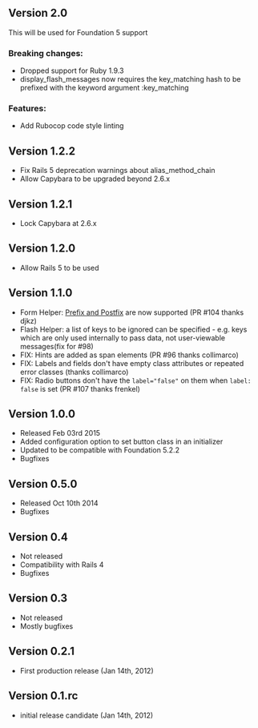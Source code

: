 ## Version 2.0
This will be used for Foundation 5 support

### Breaking changes:
* Dropped support for Ruby 1.9.3
* display_flash_messages now requires the key_matching hash to be prefixed with the keyword argument :key_matching

### Features:
* Add Rubocop code style linting

## Version 1.2.2
* Fix Rails 5 deprecation warnings about alias_method_chain
* Allow Capybara to be upgraded beyond 2.6.x

## Version 1.2.1
* Lock Capybara at 2.6.x

## Version 1.2.0
* Allow Rails 5 to be used

## Version 1.1.0
* Form Helper: [Prefix and
  Postfix](http://foundation.zurb.com/sites/docs/v/5.5.3/components/forms.html#pre-postfix-labels-amp-actions) are now supported  (PR #104 thanks djkz)
* Flash Helper: a list of keys to be ignored can be specified - e.g. keys which are only used internally to pass data, not user-viewable messages(fix for #98)
* FIX: Hints are added as span elements (PR #96 thanks collimarco)
* FIX: Labels and fields don't have empty class attributes or repeated error classes
  (thanks collimarco)
* FIX: Radio buttons don't have the `label="false"` on them when `label:
  false` is set (PR #107 thanks frenkel)

## Version 1.0.0

* Released Feb 03rd 2015
* Added configuration option to set button class in an initializer
* Updated to be compatible with Foundation 5.2.2
* Bugfixes

## Version 0.5.0

* Released Oct 10th 2014
* Bugfixes

## Version 0.4

* Not released
* Compatibility with Rails 4
* Bugfixes

## Version 0.3

* Not released
* Mostly bugfixes

## Version 0.2.1

* First production release  (Jan 14th, 2012)

## Version 0.1.rc

* initial release candidate (Jan 14th, 2012)
